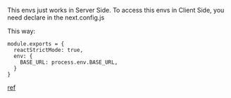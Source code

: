This envs just works in Server Side. To access this envs in Client Side, you need declare in the next.config.js

This way:
```
module.exports = {
  reactStrictMode: true,
  env: {
    BASE_URL: process.env.BASE_URL,
  }
}
```
[ref](https://stackoverflow.com/questions/66137368/next-js-environment-variables-are-undefined-next-js-10-0-5)

